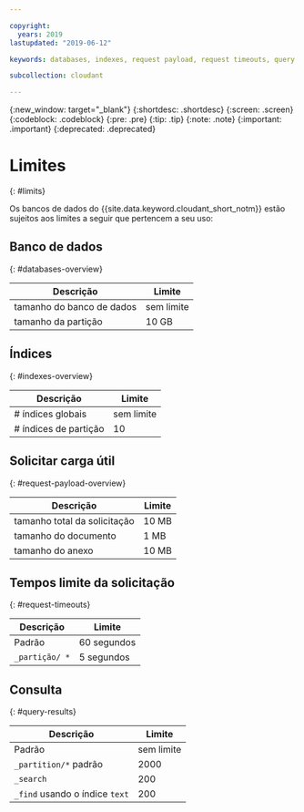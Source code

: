 ```yaml
---

copyright:
  years: 2019
lastupdated: "2019-06-12"

keywords: databases, indexes, request payload, request timeouts, query

subcollection: cloudant

---
```


{:new_window: target="_blank"}
{:shortdesc: .shortdesc}
{:screen: .screen}
{:codeblock: .codeblock}
{:pre: .pre}
{:tip: .tip}
{:note: .note}
{:important: .important}
{:deprecated: .deprecated}

<!-- Acrolinx: 2019-01-11 -->

# Limites
{: #limits}

Os bancos de dados do {{site.data.keyword.cloudant_short_notm}} estão sujeitos aos limites a seguir que pertencem a seu uso:

## Banco de dados
{: #databases-overview}

|Descrição|Limite|
|--|--|
|tamanho do banco de dados|sem limite|
|tamanho da partição|10 GB|


## Índices
{: #indexes-overview}

|Descrição|Limite|
|--|--|
|# índices globais|sem limite|
|# índices de partição|10|

## Solicitar carga útil
{: #request-payload-overview}

|Descrição|Limite|
|--|--|
|tamanho total da solicitação|10 MB|
|tamanho do documento|1 MB|
|tamanho do anexo|10 MB|

## Tempos limite da solicitação
{: #request-timeouts}

|Descrição|Limite|
|--|--|
|Padrão|60 segundos|
|`_partição/ *` |5 segundos|


## Consulta
{: #query-results}

|Descrição|Limite|
|--|--|
|Padrão|sem limite|
|`_partition/*` padrão|2000|
|`_search`|200|
|`_find` usando o índice `text`|200|
